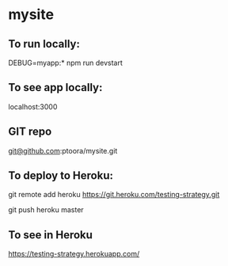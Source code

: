# mysite 

## To run locally:

DEBUG=myapp:* npm run devstart

## To see app locally:

localhost:3000

## GIT repo

git@github.com:ptoora/mysite.git

## To deploy to Heroku:

git remote add heroku https://git.heroku.com/testing-strategy.git

git push heroku master

## To see in Heroku 

https://testing-strategy.herokuapp.com/
